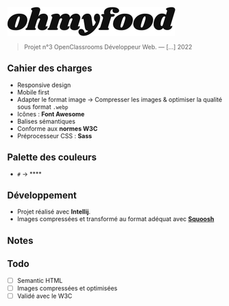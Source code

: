 ![Ohmyfood logo](assets/img/ohmyfood.svg)

> Projet n°3 OpenClassrooms Développeur Web. — [...] 2022

## Cahier des charges

- Responsive design
- Mobile first
- Adapter le format image → Compresser les images & optimiser la qualité sous format `.webp`
- Icônes : **Font Awesome** 
- Balises sémantiques
- Conforme aux **normes W3C**
- Préprocesseur CSS : **Sass**

## Palette des couleurs

- `#` → ****


## Développement

- Projet réalisé avec **Intellij**. 
- Images compressées et transformé au format adéquat avec **[Squoosh](https://squoosh.app/)**

## Notes

## Todo 

- [ ] Semantic HTML
- [ ] Images compressées et optimisées
- [ ] Validé avec le W3C
